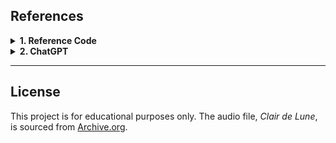 ## References

<details>
<summary><strong>1. Reference Code</strong></summary>

The initial inspiration for the day and night cycle and interactive toggling was taken from this p5.js example:  
- [EagleHawk's Day and Night Cycle](https://editor.p5js.org/EagleHawk/sketches/yk5NEi3qv)

</details>

<details>
<summary><strong>2. ChatGPT</strong></summary>

Guidance and implementation suggestions for adding background audio and refining the program were provided by ChatGPT, including:
- Loading audio using the `p5.sound` library.
- Looping background music and setting volume.
- Structuring dynamic clouds and interactive moon phases.

</details>

---

## License
This project is for educational purposes only. The audio file, *Clair de Lune*, is sourced from [Archive.org](https://archive.org/details/ClairDeLunedebussy).
